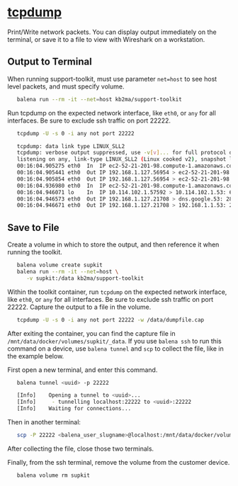 # [tcpdump](https://www.tcpdump.org/)

Print/Write network packets. You can display output immediately on the terminal, or save it to a file to view with Wireshark on a workstation.

## Output to Terminal

When running support-toolkit, must use parameter `net=host` to see host level packets, and must specify volume.
```bash
   balena run --rm -it --net=host kb2ma/support-toolkit
```

Run tcpdump on the expected network interface, like `eth0`, or `any` for all interfaces. Be sure to exclude ssh traffic on port 22222.
```bash
   tcpdump -U -s 0 -i any not port 22222

   tcpdump: data link type LINUX_SLL2
   tcpdump: verbose output suppressed, use -v[v]... for full protocol decode
   listening on any, link-type LINUX_SLL2 (Linux cooked v2), snapshot length 262144 bytes
   00:16:04.905275 eth0  In  IP ec2-52-21-201-98.compute-1.amazonaws.com.443 > 192.168.1.127.56954: Flags [P.], seq 2838842328:283
   00:16:04.905441 eth0  Out IP 192.168.1.127.56954 > ec2-52-21-201-98.compute-1.amazonaws.com.443: Flags [.], ack 43, win 501, o0
   00:16:04.905854 eth0  Out IP 192.168.1.127.56954 > ec2-52-21-201-98.compute-1.amazonaws.com.443: Flags [P.], seq 1:44, ack 43,3
   00:16:04.936980 eth0  In  IP ec2-52-21-201-98.compute-1.amazonaws.com.443 > 192.168.1.127.56954: Flags [.], ack 44, win 484, o0
   00:16:04.946071 lo    In  IP 10.114.102.1.57592 > 10.114.102.1.53: 60786+ PTR? 98.201.21.52.in-addr.arpa. (43)
   00:16:04.946573 eth0  Out IP 192.168.1.127.21708 > dns.google.53: 2895+ PTR? 98.201.21.52.in-addr.arpa. (43)
   00:16:04.946671 eth0  Out IP 192.168.1.127.21708 > 192.168.1.1.53: 2895+ PTR? 98.201.21.52.in-addr.arpa. (43)
```

## Save to File

Create a volume in which to store the output, and then reference it when running the toolkit.
```bash
   balena volume create supkit
   balena run --rm -it --net=host \
      -v supkit:/data kb2ma/support-toolkit
```

Within the toolkit container, run `tcpdump` on the expected network interface, like `eth0`, or `any` for all interfaces. Be sure to exclude ssh traffic on port 22222. Capture the output to a file in the volume.
```bash
   tcpdump -U -s 0 -i any not port 22222 -w /data/dumpfile.cap
```

After exiting the container, you can find the capture file in `/mnt/data/docker/volumes/supkit/_data`. If you use `balena ssh` to run this command on a device, use `balena tunnel` and `scp` to collect the file, like in the example below.

First open a new terminal, and enter this command.
```bash
   balena tunnel <uuid> -p 22222

   [Info]    Opening a tunnel to <uuid>...
   [Info]     - tunnelling localhost:22222 to <uuid>:22222
   [Info]    Waiting for connections...
```

Then in another terminal:
```bash
   scp -P 22222 <balena_user_slugname>@localhost:/mnt/data/docker/volumes/supkit/_data/dumpfile.cap .
```
After collecting the file, close those two terminals.

Finally, from the ssh terminal, remove the volume from the customer device.
```bash
   balena volume rm supkit
```
